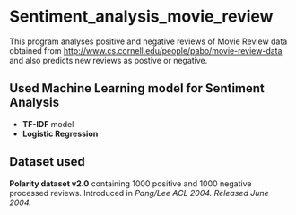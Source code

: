 # Sentiment_analysis_movie_review
This program analyses positive and negative reviews of Movie Review data obtained from http://www.cs.cornell.edu/people/pabo/movie-review-data and also predicts new reviews as postive or negative.

## Used Machine Learning model for Sentiment Analysis
* **TF-IDF** model
* **Logistic Regression**

## Dataset used
**Polarity dataset v2.0** containing 1000 positive and 1000 negative processed reviews. Introduced in *Pang/Lee ACL 2004. Released June 2004.*
